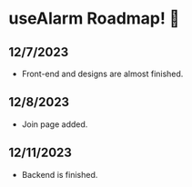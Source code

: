 # useAlarm Roadmap! 🚀

## 12/7/2023
* Front-end and designs are almost finished.

## 12/8/2023
* Join page added.

## 12/11/2023
* Backend is finished.
